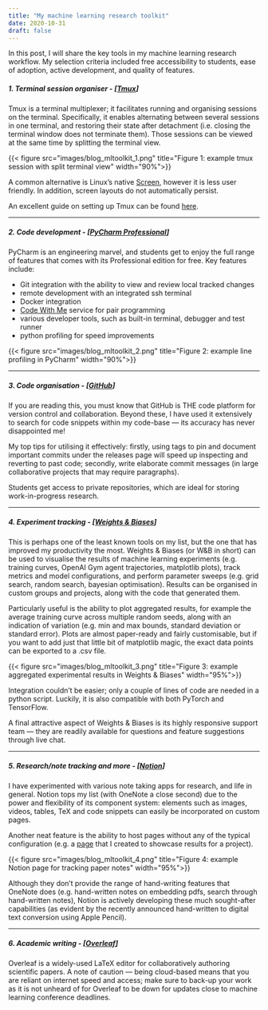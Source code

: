 ```yaml
---
title: "My machine learning research toolkit"
date: 2020-10-31
draft: false
---
```


In this post, I will share the key tools in my machine learning research workflow. My selection criteria included free accessibility to students, ease of adoption, active development, and quality of features.

##### 1. Terminal session organiser - [[Tmux](https://github.com/tmux/tmux/wiki)]

Tmux is a terminal multiplexer; it facilitates running and organising sessions on the terminal. Specifically, it enables alternating between several sessions in one terminal, and restoring their state after detachment (i.e. closing the terminal window does not terminate them). Those sessions can be viewed at the same time by splitting the terminal view.


{{< figure src="images/blog_mltoolkit_1.png" title="Figure 1: example tmux session with split terminal view" width="90%">}}

A common alternative is Linux’s native [Screen](https://linuxize.com/post/how-to-use-linux-screen/), however it is less user friendly. In addition, screen layouts do not automatically persist.

An excellent guide on setting up Tmux can be found [here](https://www.hamvocke.com/blog/a-quick-and-easy-guide-to-tmux/).

---

##### 2. Code development - [[PyCharm Professional](https://www.jetbrains.com/pycharm/)]

PyCharm is an engineering marvel, and students get to enjoy the full range of features that comes with its Professional edition for free. Key features include:

- Git integration with the ability to view and review local tracked changes
- remote development with an integrated ssh terminal
- Docker integration
- [Code With Me](https://www.jetbrains.com/code-with-me/) service for pair programming
- various developer tools, such as built-in terminal, debugger and test runner
- python profiling for speed improvements

{{< figure src="images/blog_mltoolkit_2.png" title="Figure 2: example line profiling in PyCharm" width="90%">}}

---

##### 3. Code organisation - [[GitHub](https://github.com/)]

If you are reading this, you must know that GitHub is THE code platform for version control and collaboration. Beyond these, I have used it extensively to search for code snippets within my code-base — its accuracy has never disappointed me!

My top tips for utilising it effectively: firstly, using tags to pin and document important commits under the releases page will speed up inspecting and reverting to past code; secondly, write elaborate commit messages (in large collaborative projects that may require paragraphs).

Students get access to private repositories, which are ideal for storing work-in-progress research.

---

##### 4. Experiment tracking - [[Weights & Biases](https://wandb.ai/site)]

This is perhaps one of the least known tools on my list, but the one that has improved my productivity the most. Weights & Biases (or W&B in short) can be used to visualise the results of machine learning experiments (e.g. training curves, OpenAI Gym agent trajectories, matplotlib plots), track metrics and model configurations, and perform parameter sweeps (e.g. grid search, random search, bayesian optimisation). Results can be organised in custom groups and projects, along with the code that generated them.

Particularly useful is the ability to plot aggregated results, for example the average training curve across multiple random seeds, along with an indication of variation (e.g. min and max bounds, standard deviation or standard error). Plots are almost paper-ready and fairly customisable, but if you want to add just that little bit of matplotlib magic, the exact data points can be exported to a .csv file.

{{< figure src="images/blog_mltoolkit_3.png" title="Figure 3: example aggregated experimental results in Weights & Biases" width="95%">}}

Integration couldn’t be easier; only a couple of lines of code are needed in a python script. Luckily, it is also compatible with both PyTorch and TensorFlow.

A final attractive aspect of Weights & Biases is its highly responsive support team — they are readily available for questions and feature suggestions through live chat.

---

##### 5. Research/note tracking and more - [[Notion](https://www.notion.so/)]

I have experimented with various note taking apps for research, and life in general. Notion tops my list (with OneNote a close second) due to the power and flexibility of its component system: elements such as images, videos, tables, TeX and code snippets can easily be incorporated on custom pages.

Another neat feature is the ability to host pages without any of the typical configuration (e.g. a [page](https://www.notion.so/Agent-Analysis-678a4693229542868f2d526e132df4cd) that I created to showcase results for a project).

{{< figure src="images/blog_mltoolkit_4.png" title="Figure 4: example Notion page for tracking paper notes" width="95%">}}

Although they don’t provide the range of hand-writing features that OneNote does (e.g. hand-written notes on embedding pdfs, search through hand-written notes), Notion is actively developing these much sought-after capabilities (as evident by the recently announced hand-written to digital text conversion using Apple Pencil).

---

##### 6. Academic writing - [[Overleaf](https://overleaf.com)]

Overleaf is a widely-used LaTeX editor for collaboratively authoring scientific papers. A note of caution — being cloud-based means that you are reliant on internet speed and access; make sure to back-up your work as it is not unheard of for Overleaf to be down for updates close to machine learning conference deadlines.
